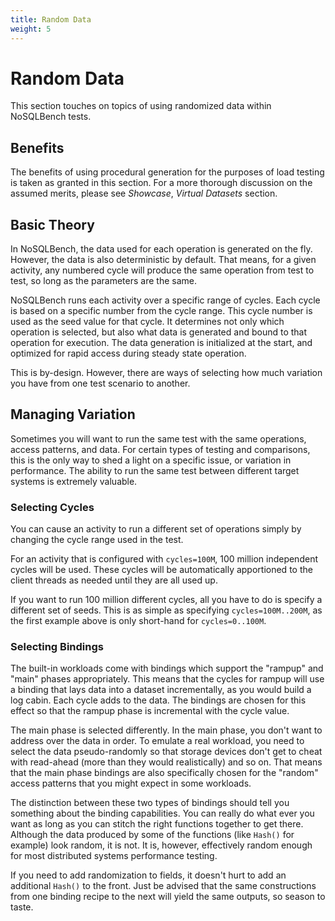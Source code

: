 ```yaml
---
title: Random Data
weight: 5
---
```


# Random Data

This section touches on topics of using randomized data within NoSQLBench tests.

## Benefits

The benefits of using procedural generation for the purposes of load testing is taken as granted in
this section. For a more thorough discussion on the assumed merits, please see _Showcase_, _Virtual Datasets_
section.

## Basic Theory

In NoSQLBench, the data used for each operation is generated on the fly. However, the data is also deterministic
by default. That means, for a given activity, any numbered cycle will produce the same operation from test to test,
so long as the parameters are the same.

NoSQLBench runs each activity over a specific range of cycles. Each cycle is based on a specific number
from the cycle range. This cycle number is used as the seed value for that cycle. It determines not
only which operation is selected, but also what data is generated and bound to that operation for execution.
The data generation is initialized at the start, and optimized for rapid access during steady state operation.

This is by-design. However, there are ways of selecting how much variation you have from one test scenario to another.

## Managing Variation

Sometimes you will want to run the same test with the same operations, access patterns, and data.
For certain types of testing and comparisons, this is the only way to shed a light on a specific
issue, or variation in performance. The ability to run the same test between different target systems
is extremely valuable.

### Selecting Cycles

You can cause an activity to run a different set of operations simply by changing the cycle range used
in the test.

For an activity that is configured with `cycles=100M`, 100 million independent cycles will be used.
These cycles will be automatically apportioned to the client threads as needed until they are all
used up.

If you want to run 100 million different cycles, all you have to do is specify a different set
of seeds. This is as simple as specifying `cycles=100M..200M`, as the first example above is only short-hand
for `cycles=0..100M`.

### Selecting Bindings

The built-in workloads come with bindings which support the "rampup" and "main" phases appropriately. This means that the cycles for rampup will use a binding that lays data into a dataset incrementally, as you would build a log cabin. Each cycle adds to the data. The bindings are chosen for this effect so that the rampup phase is incremental with the cycle value.

The main phase is selected differently. In the main phase, you don't want to address over the data in order. To emulate a real workload, you need to select the data pseudo-randomly so that storage devices don't get to cheat with read-ahead (more than they would realistically) and so on. That means that the main phase bindings are also specifically chosen for the "random" access patterns that you might expect in some workloads.

The distinction between these two types of bindings should tell you something about the binding capabilities. You can really do what ever you want as long as you can stitch the right functions together to get there. Although the data produced by some of the functions (like `Hash()` for example) look random, it is not. It is, however, effectively random enough for most distributed systems performance testing.

If you need to add randomization to fields, it doesn't hurt to add an additional `Hash()` to the front. Just be advised that the same constructions from one binding recipe to the next will yield the same outputs, so season to taste.



